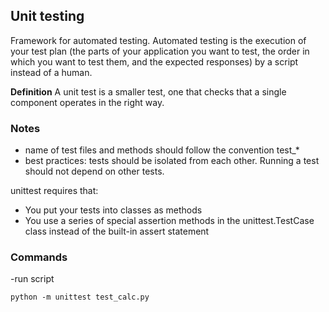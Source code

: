 ## Unit testing

Framework for automated testing. Automated testing is the execution of your test plan (the parts of your application you want to test, the order in which you want to test them, and the expected responses) by a script instead of a human.

**Definition** A unit test is a smaller test, one that checks that a single component operates in the right way.

### Notes
- name of test files and methods should follow the convention test_*
- best practices: tests should be isolated from each other. Running a  test should not depend on other tests.

unittest requires that:
- You put your tests into classes as methods
- You use a series of special assertion methods in the unittest.TestCase class instead of the built-in assert statement


### Commands
-run script
```
python -m unittest test_calc.py
```